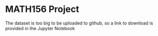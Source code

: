 # MATH156 Project

The dataset is too big to be uploaded to github, so a link to download is provided in the Jupyter Notebook

